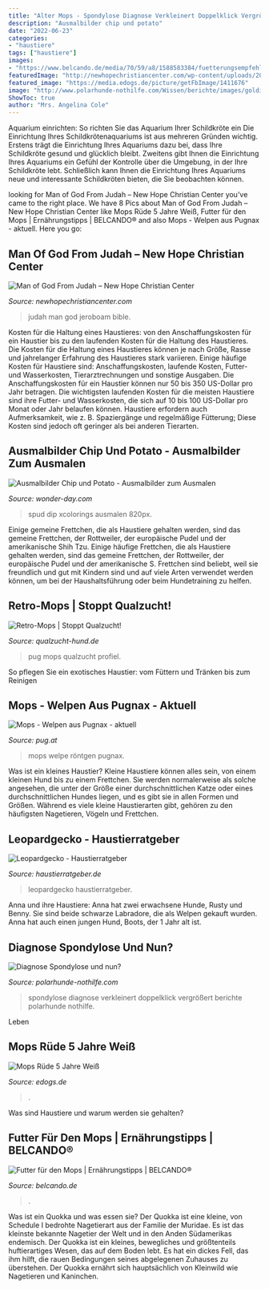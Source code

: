 ```yaml
---
title: "Alter Mops - Spondylose Diagnose Verkleinert Doppelklick Vergrößert Berichte Polarhunde Nothilfe"
description: "Ausmalbilder chip und potato"
date: "2022-06-23"
categories:
- "haustiere"
tags: ["haustiere"]
images:
- "https://www.belcando.de/media/70/59/a8/1588583384/fuetterungsempfehlung-mops.jpg"
featuredImage: "http://newhopechristiancenter.com/wp-content/uploads/2016/06/Man-from-Judah.jpg"
featured_image: "https://media.edogs.de/picture/getFbImage/1411676"
image: "http://www.polarhunde-nothilfe.com/Wissen/berichte/images/goldimplantate.jpg"
ShowToc: true
author: "Mrs. Angelina Cole"
---
```



Aquarium einrichten: So richten Sie das Aquarium Ihrer Schildkröte ein
Die Einrichtung Ihres Schildkrötenaquariums ist aus mehreren Gründen wichtig. Erstens trägt die Einrichtung Ihres Aquariums dazu bei, dass Ihre Schildkröte gesund und glücklich bleibt. Zweitens gibt Ihnen die Einrichtung Ihres Aquariums ein Gefühl der Kontrolle über die Umgebung, in der Ihre Schildkröte lebt. Schließlich kann Ihnen die Einrichtung Ihres Aquariums neue und interessante Schildkröten bieten, die Sie beobachten können.

	

		
looking for Man of God From Judah – New Hope Christian Center you've came to the right place. We have 8 Pics about Man of God From Judah – New Hope Christian Center like Mops Rüde 5 Jahre Weiß, Futter für den Mops | Ernährungstipps | BELCANDO® and also Mops - Welpen aus Pugnax - aktuell. Here you go:
		
    
## Man Of God From Judah – New Hope Christian Center

<img loading=lazy src="http://newhopechristiancenter.com/wp-content/uploads/2016/06/Man-from-Judah.jpg" onerror="this.onerror=null;this.src='https://tse4.mm.bing.net/th?id=OIP.EtWkeqc60sUMhXmjHXfCAAHaE8&amp;pid=15.1';" alt="Man of God From Judah – New Hope Christian Center">

_Source: newhopechristiancenter.com_

>judah man god jeroboam bible. 

	

Kosten für die Haltung eines Haustieres: von den Anschaffungskosten für ein Haustier bis zu den laufenden Kosten für die Haltung des Haustieres.
Die Kosten für die Haltung eines Haustieres können je nach Größe, Rasse und jahrelanger Erfahrung des Haustieres stark variieren. Einige häufige Kosten für Haustiere sind: Anschaffungskosten, laufende Kosten, Futter- und Wasserkosten, Tierarztrechnungen und sonstige Ausgaben. Die Anschaffungskosten für ein Haustier können nur 50 bis 350 US-Dollar pro Jahr betragen. Die wichtigsten laufenden Kosten für die meisten Haustiere sind ihre Futter- und Wasserkosten, die sich auf 10 bis 100 US-Dollar pro Monat oder Jahr belaufen können. Haustiere erfordern auch Aufmerksamkeit, wie z. B. Spaziergänge und regelmäßige Fütterung; Diese Kosten sind jedoch oft geringer als bei anderen Tierarten.

    
## Ausmalbilder Chip Und Potato - Ausmalbilder Zum Ausmalen

<img loading=lazy src="https://wonder-day.com/wp-content/uploads/2021/05/wonder-day-chip-and-potato-36.jpg" onerror="this.onerror=null;this.src='https://tse1.mm.bing.net/th?id=OIP.CxqJ0dKZq7RVS5kxWE36CgHaHa&amp;pid=15.1';" alt="Ausmalbilder Chip und Potato - Ausmalbilder zum Ausmalen">

_Source: wonder-day.com_

>spud dip xcolorings ausmalen 820px. 

	

Einige gemeine Frettchen, die als Haustiere gehalten werden, sind das gemeine Frettchen, der Rottweiler, der europäische Pudel und der amerikanische Shih Tzu.
Einige häufige Frettchen, die als Haustiere gehalten werden, sind das gemeine Frettchen, der Rottweiler, der europäische Pudel und der amerikanische S. Frettchen sind beliebt, weil sie freundlich und gut mit Kindern sind und auf viele Arten verwendet werden können, um bei der Haushaltsführung oder beim Hundetraining zu helfen.

    
## Retro-Mops | Stoppt Qualzucht!

<img loading=lazy src="https://qualzucht-hund.de/wp-content/uploads/2012/07/4096788_l7-300x300.jpg" onerror="this.onerror=null;this.src='https://tse2.mm.bing.net/th?id=OIP.8txM9mMsSQPpiKwqfIFXrAHaHa&amp;pid=15.1';" alt="Retro-Mops | Stoppt Qualzucht!">

_Source: qualzucht-hund.de_

>pug mops qualzucht profiel. 

	

So pflegen Sie ein exotisches Haustier: vom Füttern und Tränken bis zum Reinigen

    
## Mops - Welpen Aus Pugnax - Aktuell

<img loading=lazy src="http://www.pug.at/images/peterpanslhvlclp_579.jpg" onerror="this.onerror=null;this.src='https://tse3.mm.bing.net/th?id=OIP.iCojnuQgd8apjAWcczUiAQHaD4&amp;pid=15.1';" alt="Mops - Welpen aus Pugnax - aktuell">

_Source: pug.at_

>mops welpe röntgen pugnax. 

	

Was ist ein kleines Haustier?
Kleine Haustiere können alles sein, von einem kleinen Hund bis zu einem Frettchen. Sie werden normalerweise als solche angesehen, die unter der Größe einer durchschnittlichen Katze oder eines durchschnittlichen Hundes liegen, und es gibt sie in allen Formen und Größen. Während es viele kleine Haustierarten gibt, gehören zu den häufigsten Nagetieren, Vögeln und Frettchen.

    
## Leopardgecko - Haustierratgeber

<img loading=lazy src="https://www.haustierratgeber.de/wp-content/uploads/2016/02/12138656_xxl.jpg" onerror="this.onerror=null;this.src='https://tse1.mm.bing.net/th?id=OIP.PXukYXKnaL6VH2f9ZG5rJQHaE8&amp;pid=15.1';" alt="Leopardgecko - Haustierratgeber">

_Source: haustierratgeber.de_

>leopardgecko haustierratgeber. 

	

Anna und ihre Haustiere: Anna hat zwei erwachsene Hunde, Rusty und Benny. Sie sind beide schwarze Labradore, die als Welpen gekauft wurden. Anna hat auch einen jungen Hund, Boots, der 1 Jahr alt ist.

    
## Diagnose Spondylose Und Nun?

<img loading=lazy src="http://www.polarhunde-nothilfe.com/Wissen/berichte/images/goldimplantate.jpg" onerror="this.onerror=null;this.src='https://tse1.mm.bing.net/th?id=OIP.kqV47MOiPsTSWgFcNIItYAHaFa&amp;pid=15.1';" alt="Diagnose Spondylose und nun?">

_Source: polarhunde-nothilfe.com_

>spondylose diagnose verkleinert doppelklick vergrößert berichte polarhunde nothilfe. 

	

Leben

    
## Mops Rüde 5 Jahre Weiß

<img loading=lazy src="https://media.edogs.de/picture/getFbImage/1411676" onerror="this.onerror=null;this.src='https://tse3.mm.bing.net/th?id=OIP.MPU4Q5jM-TNCalGCRGrQvQHaFj&amp;pid=15.1';" alt="Mops Rüde 5 Jahre Weiß">

_Source: edogs.de_

>. 

	

Was sind Haustiere und warum werden sie gehalten?

    
## Futter Für Den Mops | Ernährungstipps | BELCANDO®

<img loading=lazy src="https://www.belcando.de/media/70/59/a8/1588583384/fuetterungsempfehlung-mops.jpg" onerror="this.onerror=null;this.src='https://tse4.mm.bing.net/th?id=OIP.r6cPid8BhQZQ-0DzJ43s4QGaCY&amp;pid=15.1';" alt="Futter für den Mops | Ernährungstipps | BELCANDO®">

_Source: belcando.de_

>. 

	

Was ist ein Quokka und was essen sie?
Der Quokka ist eine kleine, von Schedule I bedrohte Nagetierart aus der Familie der Muridae. Es ist das kleinste bekannte Nagetier der Welt und in den Anden Südamerikas endemisch. Der Quokka ist ein kleines, bewegliches und größtenteils huftierartiges Wesen, das auf dem Boden lebt. Es hat ein dickes Fell, das ihm hilft, die rauen Bedingungen seines abgelegenen Zuhauses zu überstehen. Der Quokka ernährt sich hauptsächlich von Kleinwild wie Nagetieren und Kaninchen.

